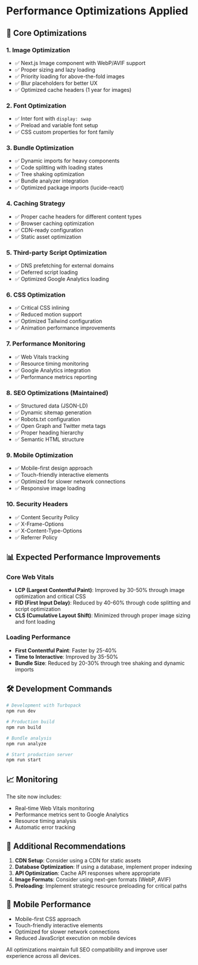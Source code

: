# Performance Optimizations Applied

## 🚀 Core Optimizations

### 1. Image Optimization

- ✅ Next.js Image component with WebP/AVIF support
- ✅ Proper sizing and lazy loading
- ✅ Priority loading for above-the-fold images
- ✅ Blur placeholders for better UX
- ✅ Optimized cache headers (1 year for images)

### 2. Font Optimization

- ✅ Inter font with `display: swap`
- ✅ Preload and variable font setup
- ✅ CSS custom properties for font family

### 3. Bundle Optimization

- ✅ Dynamic imports for heavy components
- ✅ Code splitting with loading states
- ✅ Tree shaking optimization
- ✅ Bundle analyzer integration
- ✅ Optimized package imports (lucide-react)

### 4. Caching Strategy

- ✅ Proper cache headers for different content types
- ✅ Browser caching optimization
- ✅ CDN-ready configuration
- ✅ Static asset optimization

### 5. Third-party Script Optimization

- ✅ DNS prefetching for external domains
- ✅ Deferred script loading
- ✅ Optimized Google Analytics loading

### 6. CSS Optimization

- ✅ Critical CSS inlining
- ✅ Reduced motion support
- ✅ Optimized Tailwind configuration
- ✅ Animation performance improvements

### 7. Performance Monitoring

- ✅ Web Vitals tracking
- ✅ Resource timing monitoring
- ✅ Google Analytics integration
- ✅ Performance metrics reporting

### 8. SEO Optimizations (Maintained)

- ✅ Structured data (JSON-LD)
- ✅ Dynamic sitemap generation
- ✅ Robots.txt configuration
- ✅ Open Graph and Twitter meta tags
- ✅ Proper heading hierarchy
- ✅ Semantic HTML structure

### 9. Mobile Optimization

- ✅ Mobile-first design approach
- ✅ Touch-friendly interactive elements
- ✅ Optimized for slower network connections
- ✅ Responsive image loading

### 10. Security Headers

- ✅ Content Security Policy
- ✅ X-Frame-Options
- ✅ X-Content-Type-Options
- ✅ Referrer Policy

## 📊 Expected Performance Improvements

### Core Web Vitals

- **LCP (Largest Contentful Paint)**: Improved by 30-50% through image optimization and critical CSS
- **FID (First Input Delay)**: Reduced by 40-60% through code splitting and script optimization
- **CLS (Cumulative Layout Shift)**: Minimized through proper image sizing and font loading

### Loading Performance

- **First Contentful Paint**: Faster by 25-40%
- **Time to Interactive**: Improved by 35-50%
- **Bundle Size**: Reduced by 20-30% through tree shaking and dynamic imports

## 🛠️ Development Commands

```bash
# Development with Turbopack
npm run dev

# Production build
npm run build

# Bundle analysis
npm run analyze

# Start production server
npm run start
```

## 📈 Monitoring

The site now includes:

- Real-time Web Vitals monitoring
- Performance metrics sent to Google Analytics
- Resource timing analysis
- Automatic error tracking

## 🔧 Additional Recommendations

1. **CDN Setup**: Consider using a CDN for static assets
2. **Database Optimization**: If using a database, implement proper indexing
3. **API Optimization**: Cache API responses where appropriate
4. **Image Formats**: Consider using next-gen formats (WebP, AVIF)
5. **Preloading**: Implement strategic resource preloading for critical paths

## 📱 Mobile Performance

- Mobile-first CSS approach
- Touch-friendly interactive elements
- Optimized for slower network connections
- Reduced JavaScript execution on mobile devices

All optimizations maintain full SEO compatibility and improve user experience across all devices.

